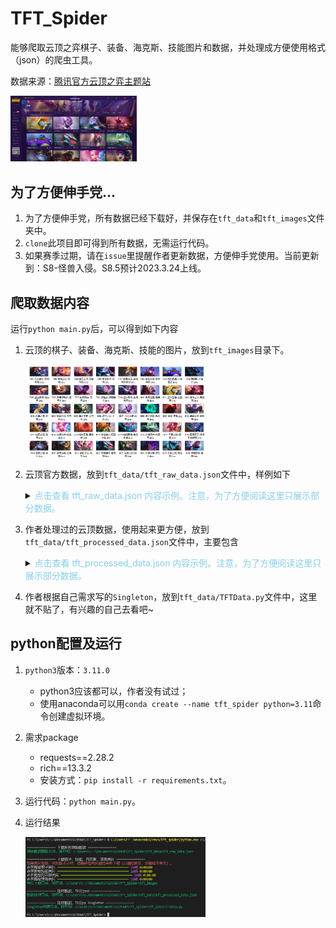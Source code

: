# TFT_Spider

能够爬取云顶之弈棋子、装备、海克斯、技能图片和数据，并处理成方便使用格式（json）的爬虫工具。

数据来源：[腾讯官方云顶之弈主题站](https://lol.qq.com/tft/#/champion)

<img src="readme_images/tft_web.png" width="40%">

## 为了方便伸手党...

1. 为了方便伸手党，所有数据已经下载好，并保存在`tft_data`和`tft_images`文件夹中。
2. `clone`此项目即可得到所有数据，无需运行代码。
3. 如果赛季过期，请在`issue`里提醒作者更新数据，方便伸手党使用。当前更新到：S8-怪兽入侵。S8.5预计2023.3.24上线。

## 爬取数据内容

运行`python main.py`后，可以得到如下内容

1. 云顶的棋子、装备、海克斯、技能的图片，放到`tft_images`目录下。
   
   <img src="readme_images/chess.png" width="60%">

2. 云顶官方数据，放到`tft_data/tft_raw_data.json`文件中，样例如下
    <details>
    <summary><font color="skyblue">点击查看 tft_raw_data.json 内容示例。注意，为了方便阅读这里只展示部分数据。</font></summary>
    <pre><code class="language-json">{
    "version_config": {
        "赛季名称": "s8-怪兽来袭",
        "版本信息": "13.5",
        "爬取日期": "2023-03-14",
    },
    "race": [{
            "raceId": "8101",
            "name": "AI程序",
            "traitId": "8101",
            "introduce": "【AI程序】在每局游戏中对每个玩家的配置都不同。",
            "alias": "8101.png",
            "level": {
                "2": "初始化【AI程序】的条件和结果]",
                "4": "[对程序添加另一个结果]",
                "6": " 前几个层级的加成提升200%"
            },
            "TFTID": "8101",
            "imagePath": "https://game.gtimg.cn/images/lol/act/img/tft/origins/8101.png",
            "race_color_list": "2:1,4:2,6:3"
        }],
    "job": [{
            "jobId": "8001",
            "name": "精英战士",
            "traitId": "8001",
            "introduce": "这个羁绊仅会在你恰好拥有1个或4个独特的【精英战士】弈子时激活。",
            "alias": "8001.png",
            "level": {
                "1": "处决低于15%生命值的敌人",
                "4": "处决低于30%生命值的敌人"
            },
            "TFTID": "8001",
            "imagePath": "https://game.gtimg.cn/images/lol/act/img/tft/classes/8001.png",
            "job_color_list": "1:1,4:3"
        }],
    "equip": [{
            "equipId": "201",
            "type": "2",
            "name": "幽梦之灵",
            "effect": "携带者也是一名刺客",
            "keywords": "攻击力，转职，暴击",
            "formula": "301,308",
            "imagePath": "https://game.gtimg.cn/images/lol/act/img/tft/equip/201.png",
            "TFTID": "2001",
            "jobId": "3",
            "raceId": "0",
            "proStatus": "无",
            "isShow": "0"
        }],
    "hex": [{
            "id": "7351",
            "hexId": "2415",
            "type": "1",
            "name": "开摆",
            "imgUrl": "https://game.gtimg.cn/images/lol/act/img/tft/hex/20220531155500HEX6295c9d41fbf3.PNG",
            "fetterId": "0",
            "fetterType": "0",
            "augments": "TFT7_Augment_AFK",
            "hero_EN_name": "",
            "isShow": "1",
            "hero_enhancement_type": "0",
            "description": "你在接下来的3回合里无法采取任何行动。在此之后，获得18金币。",
            "createTime": "2023-03-08 15:55:40"
        }],
    "chess": [{
            "chessId": "1",
            "title": "黑暗之女",
            "name": "788.png",
            "displayName": "安妮",
            "raceIds": "8108,8105",
            "jobIds": "8014",
            "price": "2",
            "skillName": "爆裂护盾",
            "skillType": "主动",
            "skillImage": "https://game.gtimg.cn/images/lol/act/img/tft/champions/annie-burst-shield.png",
            "skillIntroduce": "【安妮】用火焰引爆一个锥形区域，对她前方的敌人造成140/210/325魔法伤害，然后给自己生成300/350/425护盾值，持续4秒。",
            "skillDetail": "【安妮】用火焰引爆一个锥形区域，对她前方的敌人造成140/210/325魔法伤害，然后给自己生成300/350/425护盾值，持续4秒。",
            "life": "750",
            "magic": "90",
            "startMagic": "30",
            "armor": "40",
            "spellBlock": "40",
            "attackMag": "1.5",
            "attack": "40",
            "attackSpeed": "0.6",
            "attackRange": "2",
            "crit": "25",
            "originalImage": "upload/img/champions/annie-burst-shield.png",
            "lifeMag": "1.8",
            "TFTID": "788",
            "synergies": "",
            "illustrate": "",
            "recEquip": "559,581,597",
            "proStatus": "最新",
            "hero_EN_name": "Annie",
            "races": "福牛守护者,小天才",
            "jobs": "灵能使",
            "attackData": "40/60/90",
            "lifeData": "750/1350/2430"
        }]
    }
    </code></pre>
    </details>

3. 作者处理过的云顶数据，使用起来更方便，放到`tft_data/tft_processed_data.json`文件中，主要包含

    <details>
    <summary><font color="skyblue">点击查看 tft_processed_data.json 内容示例。注意，为了方便阅读这里只展示部分数据。</font></summary>
    <pre><code class="language-json">{
    "all_chess_name": "安妮-加里奥-厄加特-乐芙兰-费德提克-凯尔-阿利斯塔-希维尔-索拉卡-努努和威朗普-厄运小姐-艾希-贾克斯-科加斯-拉莫斯-娑娜-迦娜-普朗克-布里茨-墨菲特-雷克顿-孙悟空-李青-薇恩-内瑟斯-波比-伊泽瑞尔-莫德凯撒-蕾欧娜-泰隆-锐雯-拉克丝-瑟庄妮-菲奥娜-璐璐-德莱文-辛德拉-奥瑞利安索尔-佐伊-卡莎-扎克-亚索-维克兹-塔莉垭-卡蜜尔-卑尔维斯-金克丝-佛耶戈-赛娜-劫-艾克-蔚-悠米-莎弥拉-塞拉斯-厄斐琉斯-芮尔-瑟提-尼菈-厄斐琉斯-暝涌-厄斐琉斯-地霜暗蚀-厄斐琉斯-对影",
    "all_race_name": "AI程序-幻灵战队-平民英雄-堕落使者-小天才-源计划：激光特工-战斗机甲-福牛守护者-星之守护者-超级英雄-怪兽-地下魔盗团",
    "all_job_name": "精英战士-秘术卫士-枪神-斗士-护卫-决斗大师-气象主播-黑客-爱心使者-吉祥物-淘气包-情报特工-混沌战士-灵能使-枪手",
    "job_chess": {
        "精英战士": ["厄运小姐","莫德凯撒","德莱文","莎弥拉"],
        "秘术卫士": ["阿利斯塔","蕾欧娜","艾克","蔚"]
    },
    "race_chess": {
        "AI程序": ["乐芙兰","索拉卡","布里茨","卡蜜尔"],
        "幻灵战队": ["厄运小姐","薇恩","内瑟斯","锐雯","金克丝","塞拉斯"] 
    },
    "chess_name_info": {
        "安妮": {
            "chessId": "1",
            "title": "黑暗之女",
            "name": "788.png",
            "displayName": "安妮",
            "raceIds": "8108,8105",
            "jobIds": "8014",
            "price": "2",
            "skillName": "爆裂护盾",
            "skillType": "主动",
            "skillImage": "https://game.gtimg.cn/images/lol/act/img/tft/champions/annie-burst-shield.png",
            "skillIntroduce": "【安妮】用火焰引爆一个锥形区域，对她前方的敌人造成140/210/325魔法伤害，然后给自己生成300/350/425护盾值，持续4秒。",
            "skillDetail": "【安妮】用火焰引爆一个锥形区域，对她前方的敌人造成140/210/325魔法伤害，然后给自己生成300/350/425护盾值，持续4秒。",
            "life": "750",
            "magic": "90",
            "startMagic": "30",
            "armor": "40",
            "spellBlock": "40",
            "attackMag": "1.5",
            "attack": "40",
            "attackSpeed": "0.6",
            "attackRange": "2",
            "crit": "25",
            "originalImage": "upload/img/champions/annie-burst-shield.png",
            "lifeMag": "1.8",
            "TFTID": "788",
            "synergies": "",
            "illustrate": "",
            "recEquip": "559,581,597",
            "proStatus": "最新",
            "hero_EN_name": "Annie",
            "races": "福牛守护者,小天才",
            "jobs": "灵能使",
            "attackData": "40/60/90",
            "lifeData": "750/1350/2430"
        }
    }
    }
    </code></pre>
    </details>

4. 作者根据自己需求写的`Singleton`，放到`tft_data/TFTData.py`文件中，这里就不贴了，有兴趣的自己去看吧~

## python配置及运行

1. `python3`版本：`3.11.0`
   - python3应该都可以，作者没有试过；
   - 使用anaconda可以用`conda create --name tft_spider python=3.11`命令创建虚拟环境。
2. 需求package
   - requests==2.28.2
   - rich==13.3.2
   - 安装方式：`pip install -r requirements.txt`。
3. 运行代码：`python main.py`。
4. 运行结果

    <img src="readme_images/terminal.png" width="60%">